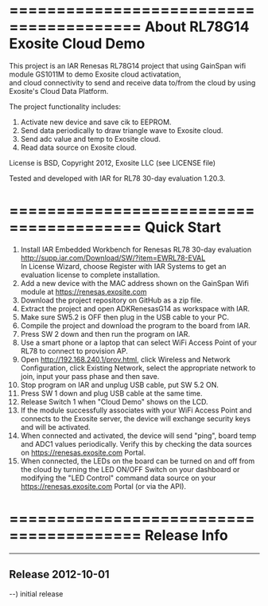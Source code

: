 ========================================
About RL78G14 Exosite Cloud Demo
========================================
This project is an IAR Renesas RL78G14 project that using GainSpan wifi module GS1011M to demo Exosite cloud activatation, <br>
and cloud connectivity to send and receive data to/from the cloud by using Exosite's Cloud Data Platform.<br> 

The project functionality includes:<br>
1) Activate new device and save cik to EEPROM.<br>
2) Send data periodically to draw triangle wave to Exosite cloud.<br>
3) Send adc value and temp to Exosite cloud.<br>
4) Read data source on Exosite cloud.<br>

License is BSD, Copyright 2012, Exosite LLC (see LICENSE file)

Tested and developed with IAR for RL78 30-day evaluation 1.20.3.<br>

========================================
Quick Start
========================================
1) Install IAR Embedded Workbench for Renesas RL78 30-day evaluation<br>
http://supp.iar.com/Download/SW/?item=EWRL78-EVAL <br>
In License Wizard, choose Register with IAR Systems to get an evaluation license to complete installation. <br>
2) Add a new device with the MAC address shown on the GainSpan Wifi module at https://renesas.exosite.com
3) Download the project repository on GitHub as a zip file.<br>
4) Extract the project and open ADKRenesasG14 as workspace with IAR.<br>
5) Make sure SW5.2 is OFF then plug in the USB cable to your PC.<br>
6) Compile the project and download the program to the board from IAR.<br>
7) Press SW 2 down and then run the program on IAR.<br>
8) Use a smart phone or a laptop that can select WiFi Access Point of your RL78 to connect to provision AP.<br>
9) Open http://192.168.240.1/prov.html, click Wireless and Network Configuration, click Existing Network, select the appropriate network to join, input your pass phase and then save.<br>
10) Stop program on IAR and unplug USB cable, put SW 5.2 ON.<br>
11) Press SW 1 down and plug USB cable at the same time.<br>
12) Release Switch 1 when "Cloud Demo" shows on the LCD.<br>
13) If the module successfully associates with your WiFi Access Point and connects to the Exosite server, the device will exchange security keys and will be activated.<br>
14) When connected and activated, the device will send "ping", board temp and ADC1 values periodically. Verify this by checking the data sources on https://renesas.exosite.com Portal.<br>
15) When connected, the LEDs on the board can be turned on and off from the cloud by turning the LED ON/OFF Switch on your dashboard or modifying the "LED Control" command data source on your https://renesas.exosite.com Portal (or via the API).<br>

========================================
Release Info
========================================
----------------------------------------
Release 2012-10-01
----------------------------------------
--) initial release<br>


